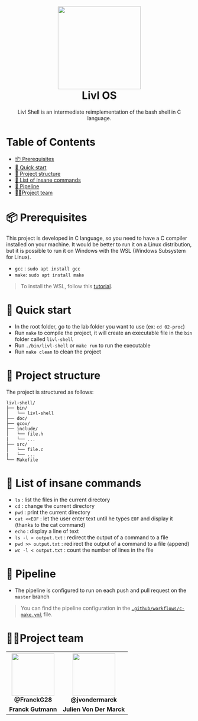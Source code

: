 <h1 align="center"><img src="https://user-images.githubusercontent.com/62793491/208452652-71416c5c-8261-4501-a002-afc9e2cf0a0b.png" width="224px"/><br/>
  Livl OS
</h1>  
<p align="center">Livl Shell is an intermediate reimplementation of the bash shell in C language.</p> 

# Table of Contents
- [📦 Prerequisites](#-prerequisites)
- [🚀 Quick start](#-quick-start)
- [📁 Project structure](#-project-structure)
- [📝 List of insane commands](#-list-of-insane-commands)
- [🔧 Pipeline](#-pipeline)
- [🧍🏽Project team](#-project-team)

# **📦 Prerequisites**
This project is developed in C language, so you need to have a C compiler installed on your machine. It would be better to run it on a Linux distribution, but it is possible to run it on Windows with the WSL (Windows Subsystem for Linux).

- `gcc` : `sudo apt install gcc`
- `make`: `sudo apt install make`

> To install the WSL, follow this [tutorial](https://docs.microsoft.com/en-us/windows/wsl/install-win10).

# 🚀 Quick start
- In the root folder, go to the lab folder you want to use (ex: `cd 02-proc`)
- Run `make` to compile the project, it will create an executable file in the `bin` folder called `livl-shell`
- Run `./bin/livl-shell` or `make run` to run the executable
- Run `make clean` to clean the project


# **📁 Project structure**

The project is structured as follows:

```
livl-shell/
├── bin/
│   └── livl-shell
├── doc/
├── gcov/
├── include/
│   └── file.h
|   └── ...
├── src/
│   └── file.c
|   └── ...
└── Makefile
```

# **📝 List of insane commands**

- `ls` : list the files in the current directory
- `cd` : change the current directory
- `pwd` : print the current directory
- `cat <<EOF` : let the user enter text until he types `EOF` and display it (thanks to the cat command)
- `echo` : display a line of text
- `ls -l > output.txt` : redirect the output of a command to a file
- `pwd >> output.txt` : redirect the output of a command to a file (append)
- `wc -l < output.txt` : count the number of lines in the file

# **🔧 Pipeline**

- The pipeline is configured to run on each push and pull request on the `master` branch

> You can find the pipeline configuration in the [`.github/workflows/c-make.yml`](.github/workflows/c-make.yml) file.

# **🧍🏽Project team**

<table align="center">
    <tr>
        <th><img src="https://avatars.githubusercontent.com/u/19238963?v=4?v=4?size=115" width="115"><br><strong>@FranckG28</strong></th>
        <th><img src="https://avatars.githubusercontent.com/u/62793491?v=4?size=115" width="115"><br><strong>@jvondermarck</strong></th>
    </tr>
    <tr align="center">
        <td><b>Franck Gutmann</b></td>
        <td><b>Julien Von Der Marck</b></td>
    </tr>
</table>
